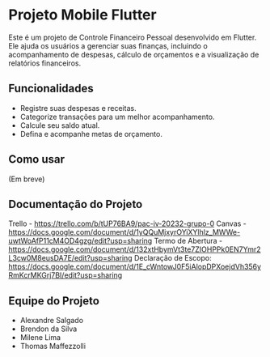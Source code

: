 # Projeto Mobile Flutter

Este é um projeto de Controle Financeiro Pessoal desenvolvido em Flutter. Ele ajuda os usuários a gerenciar suas finanças, incluindo o acompanhamento de despesas, cálculo de orçamentos e a visualização de relatórios financeiros.

## Funcionalidades

- Registre suas despesas e receitas.
- Categorize transações para um melhor acompanhamento.
- Calcule seu saldo atual.
- Defina e acompanhe metas de orçamento.

## Como usar

(Em breve)

## Documentação do Projeto

Trello - https://trello.com/b/tUP76BA9/pac-iv-20232-grupo-0
Canvas - https://docs.google.com/document/d/1yQQuMjxyrOYiXYlhlz_MWWe-uwtWoAfP11cM4OD4gzg/edit?usp=sharing
Termo de Abertura - https://docs.google.com/document/d/132xtHbymVt3te7ZIOHPPk0EN7Ymr2L3cw0M8eusDA7E/edit?usp=sharing
Declaração de Escopo: https://docs.google.com/document/d/1E_cWntowJ0F5iAlopDPXoejdVh356yRmKcrMKGrj7BI/edit?usp=sharing

## Equipe do Projeto

- Alexandre Salgado
- Brendon da Silva
- Milene Lima
- Thomas Maffezzolli
